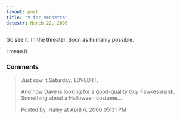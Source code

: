 ```yaml
---
layout: post
title: "V for Vendetta"
datestr: March 22, 2006
---
```


Go see it.  In the threater.  Soon as humanly possible.

I mean it.

### Comments

<blockquote>
Just saw it Saturday. LOVED IT. 

And now Dave is looking for a good-quality Guy Fawkes mask. Something about a Halloween costume...
<div class="comment-meta">Posted by: Haley at April  4, 2006 05:31 PM</div> </blockquote>

